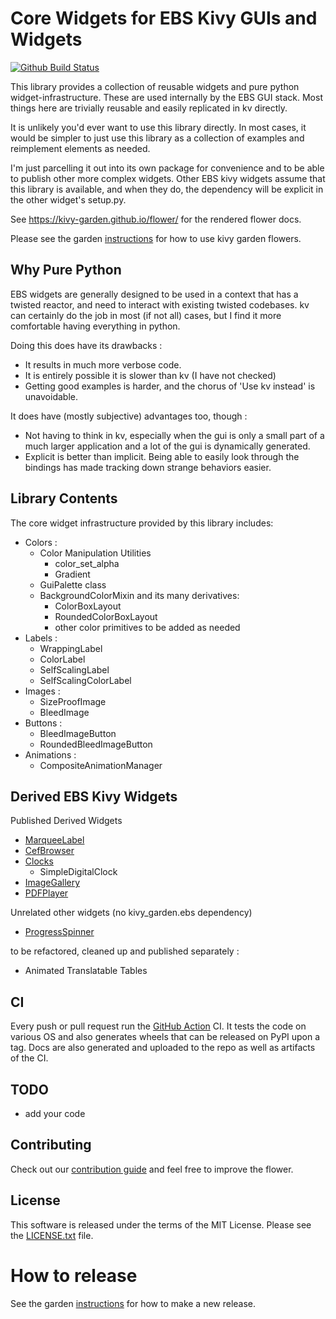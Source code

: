 Core Widgets for EBS Kivy GUIs and Widgets
==========================================

[![Github Build Status](https://github.com/chintal/ebs-widgetset-kivy/workflows/Garden%20flower/badge.svg)](https://github.com/chintal/ebs-widgetset-kivy/actions)

This library provides a collection of reusable widgets and pure python 
widget-infrastructure. These are used internally by the EBS GUI stack. 
Most things here are trivially reusable and easily replicated in kv 
directly. 

It is unlikely you'd ever want to use this library directly. In most 
cases, it would be simpler to just use this library as a collection of 
examples and reimplement elements as needed.

I'm just parcelling it out into its own package for convenience and to 
be able to publish other more complex widgets. Other EBS kivy widgets 
assume that this library is available, and when they do, the dependency 
will be explicit in the other widget's setup.py.

See https://kivy-garden.github.io/flower/ for the rendered flower docs.

Please see the garden [instructions](https://kivy-garden.github.io) for 
how to use kivy garden flowers.


Why Pure Python
---------------

EBS widgets are generally designed to be used in a context that has a 
twisted reactor, and need to interact with existing twisted codebases. 
kv can certainly do the job in most (if not all) cases, but I find it 
more comfortable having everything in python. 

Doing this does have its drawbacks : 

  - It results in much more verbose code.
  - It is entirely possible it is slower than kv (I have not checked)
  - Getting good examples is harder, and the chorus of 'Use kv instead' 
  is unavoidable.

It does have (mostly subjective) advantages too, though :

  - Not having to think in kv, especially when the gui is only a small 
  part of a much larger application and a lot of the gui is dynamically 
  generated.
  - Explicit is better than implicit. Being able to easily look through
  the bindings has made tracking down strange behaviors easier.  
  

Library Contents
----------------

The core widget infrastructure provided by this library includes:

  - Colors :
    - Color Manipulation Utilities
      - color_set_alpha
      - Gradient
    - GuiPalette class
    - BackgroundColorMixin and its many derivatives:
      - ColorBoxLayout
      - RoundedColorBoxLayout
      - other color primitives to be added as needed
  - Labels : 
    - WrappingLabel
    - ColorLabel
    - SelfScalingLabel
    - SelfScalingColorLabel
  - Images :
    - SizeProofImage
    - BleedImage
  - Buttons : 
    - BleedImageButton
    - RoundedBleedImageButton
  - Animations : 
    - CompositeAnimationManager
    

Derived EBS Kivy Widgets 
------------------------

Published Derived Widgets

  - [MarqueeLabel](https://github.com/ebs-universe/kivy_garden.ebs.marquee)
  - [CefBrowser](https://github.com/ebs-universe/kivy_garden.ebs.cefkivy)
  - [Clocks](https://github.com/ebs-universe/kivy_garden.ebs.clocks)
    - SimpleDigitalClock
  - [ImageGallery](https://github.com/ebs-universe/kivy_garden.ebs.gallery)
  - [PDFPlayer](https://github.com/ebs-universe/kivy_garden.ebs.pdfplayer)

Unrelated other widgets (no kivy_garden.ebs dependency)

  - [ProgressSpinner](https://github.com/ebs-universe/kivy_garden.ebs.progressspinner)

to be refactored, cleaned up and published separately : 
  
  - Animated Translatable Tables

CI
--

Every push or pull request run the [GitHub Action](https://github.com/kivy-garden/flower/actions) CI.
It tests the code on various OS and also generates wheels that can be released on PyPI upon a
tag. Docs are also generated and uploaded to the repo as well as artifacts of the CI.


TODO
-------

* add your code

Contributing
--------------

Check out our [contribution guide](CONTRIBUTING.md) and feel free to improve the flower.

License
---------

This software is released under the terms of the MIT License.
Please see the [LICENSE.txt](LICENSE.txt) file.

How to release
===============

See the garden [instructions](https://kivy-garden.github.io/#makingareleaseforyourflower) for how to make a new release.

